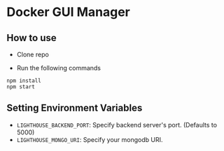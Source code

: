 # Docker GUI Manager

## How to use
- Clone repo

- Run the following commands
```
npm install
npm start
```

## Setting Environment Variables
- `LIGHTHOUSE_BACKEND_PORT`: Specify backend server's port. (Defaults to 5000)
- `LIGHTHOUSE_MONGO_URI`: Specify your mongodb URI.